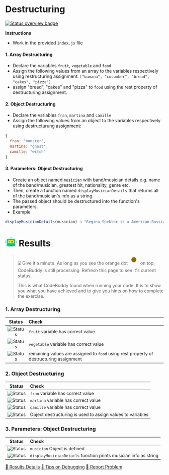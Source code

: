 # Destructuring
[![Status overview badge](../../blob/badges/.github/badges/main/badge.svg)](#-results)


**Instructions**
- Work in the provided `index.js` file
#### 1. Array Destructuring
* Declare the variables `fruit`, `vegetable` and `food`.
* Assign the following values from an array to the variables respectively using restructuring assignment: `["banana", "cucumber", "bread", "cakes", "pizza"]`
* assign "bread", "cakes" and "pizza" to `food` using the rest property of destructuring assignment.

#### 2. Object Destructuring
* Declare the variables `fran`, `martina` and `camille`
* Assign the following values from an object to the variables respectively using destructurung assignment:
```javascript
{
  fran: "monster",
  martina: "ghost",
  camille: "witch"
}
```

#### 3. Parameters: Object Destructuring 
* Create an object named `musician` with band/musician details e.g. name of the band/musician, greatest hit, nationality, genre etc. 
* Then, create a function named `displayMusicianDetails` that returns all of the band/musician's info as a string. 
* The passed object should be destructured into the function's parameters.
* Example
```javascript
displayMusicianDetails(musician) → "Regina Spektor is a American-Russian singer/songwriter and pianist. The musician sings indie-pop and their greatest hit is 'Us'".
```

[//]: # (autograding info start)
# <img src="https://github.com/DCI-EdTech/autograding-setup/raw/main/assets/bot-large.svg" alt="" data-canonical-src="https://github.com/DCI-EdTech/autograding-setup/raw/main/assets/bot-large.svg" height="31" /> Results
> ⌛ Give it a minute. As long as you see the orange dot ![processing](https://raw.githubusercontent.com/DCI-EdTech/autograding-setup/main/assets/processing.svg) on top, CodeBuddy is still processing. Refresh this page to see it's current status.
>
> This is what CodeBuddy found when running your code. It is to show you what you have achieved and to give you hints on how to complete the exercise.


### 1. Array Destructuring

|                 Status                  | Check                                                                                    |
| :-------------------------------------: | :--------------------------------------------------------------------------------------- |
| ![Status](../../blob/badges/.github/badges/main/status0.svg) | `fruit` variable has correct value |
| ![Status](../../blob/badges/.github/badges/main/status1.svg) | `vegetable` variable has correct value |
| ![Status](../../blob/badges/.github/badges/main/status2.svg) | remaining values are assigned to `food` using rest property of destructuring assignment |

### 2. Object  Destructuring

|                 Status                  | Check                                                                                    |
| :-------------------------------------: | :--------------------------------------------------------------------------------------- |
| ![Status](../../blob/badges/.github/badges/main/status3.svg) | `fran` variable has correct value |
| ![Status](../../blob/badges/.github/badges/main/status4.svg) | `martina` variable has correct value |
| ![Status](../../blob/badges/.github/badges/main/status5.svg) | `camille` variable has correct value |
| ![Status](../../blob/badges/.github/badges/main/status6.svg) | Object destructuring is used to assign values to variables |

### 3. Parameters: Object Destructuring

|                 Status                  | Check                                                                                    |
| :-------------------------------------: | :--------------------------------------------------------------------------------------- |
| ![Status](../../blob/badges/.github/badges/main/status7.svg) | `musician` Object is defined |
| ![Status](../../blob/badges/.github/badges/main/status8.svg) | `displayMusicianDetails` function prints musician info as string |



[🔬 Results Details](../../actions)
[🐞 Tips on Debugging](https://github.com/DCI-EdTech/autograding-setup/wiki/How-to-work-with-CodeBuddy)
[📢 Report Problem](https://docs.google.com/forms/d/e/1FAIpQLSfS8wPh6bCMTLF2wmjiE5_UhPiOEnubEwwPLN_M8zTCjx5qbg/viewform?usp=pp_url&entry.652569746=PB-datastructure-destructuring)


[//]: # (autograding info end)